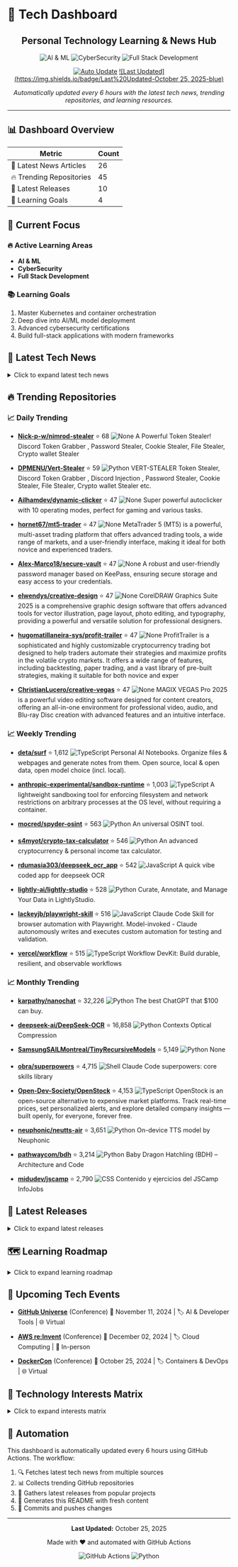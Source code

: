 # 🚀 Tech Dashboard

<div align="center">

## Personal Technology Learning & News Hub

![AI & ML](https://img.shields.io/badge/-AI%20&%20ML-blue) ![CyberSecurity](https://img.shields.io/badge/-CyberSecurity-red) ![Full Stack Development](https://img.shields.io/badge/-Full%20Stack%20Development-green)

[![Auto Update](https://img.shields.io/badge/Auto%20Update-Enabled-success)](https://github.com/yourusername/tech-dashboard/actions)
[![Last Updated](https://img.shields.io/badge/Last%20Updated-October 25, 2025-blue)](https://github.com/yourusername/tech-dashboard)

*Automatically updated every 6 hours with the latest tech news, trending repositories, and learning resources.*

</div>

---

## 📊 Dashboard Overview

| Metric | Count |
|--------|-------|
| 📰 Latest News Articles | 26 |
| 🔥 Trending Repositories | 45 |
| 🎯 Latest Releases | 10 |
| 🎯 Learning Goals | 4 |

## 🎯 Current Focus

### 🔥 Active Learning Areas

- **AI & ML**
- **CyberSecurity**
- **Full Stack Development**

### 📚 Learning Goals

1. Master Kubernetes and container orchestration
2. Deep dive into AI/ML model deployment
3. Advanced cybersecurity certifications
4. Build full-stack applications with modern frameworks

## 📰 Latest Tech News

<details>
<summary>Click to expand latest tech news</summary>

### 📑 Hacker News

- **[Key IOCs for Pegasus and Predator Spyware Removed with iOS 26 Update](https://iverify.io/blog/key-iocs-for-pegasus-and-predator-spyware-cleaned-with-ios-26-update)**
  *<p>Article URL: <a href="https://iverify.io/blog/key-iocs-for-pegasus-and-predator-spyware-cleaned-with-ios-26-update">https://iverify.io/blog/key-iocs-for-pegasus-and-predator-spyware-cleaned-with-io...*
  📅 Sat, 25 Oct 2025 02:31:55 +0000

- **[Underdetermined Weaving with Machines (2021) [video]](https://www.youtube.com/watch?v=on_sK8KoObo)**
  *<p>Article URL: <a href="https://www.youtube.com/watch?v=on_sK8KoObo">https://www.youtube.com/watch?v=on_sK8KoObo</a></p>
<p>Comments URL: <a href="https://news.ycombinator.com/item?id=45700932">https...*
  📅 Sat, 25 Oct 2025 02:29:31 +0000

- **[Advice for New Principal Tech ICs (I.e., Notes to Myself)](https://eugeneyan.com/writing/principal/)**
  *<p>Article URL: <a href="https://eugeneyan.com/writing/principal/">https://eugeneyan.com/writing/principal/</a></p>
<p>Comments URL: <a href="https://news.ycombinator.com/item?id=45700911">https://new...*
  📅 Sat, 25 Oct 2025 02:24:30 +0000

- **[Deepagent: A powerful desktop AI assistant](https://deepagent.abacus.ai)**
  *<p>Article URL: <a href="https://deepagent.abacus.ai">https://deepagent.abacus.ai</a></p>
<p>Comments URL: <a href="https://news.ycombinator.com/item?id=45700720">https://news.ycombinator.com/item?id=...*
  📅 Sat, 25 Oct 2025 01:36:10 +0000

- **[What Is Intelligence? (2024)](https://whatisintelligence.antikythera.org/)**
  *<p>Article URL: <a href="https://whatisintelligence.antikythera.org/">https://whatisintelligence.antikythera.org/</a></p>
<p>Comments URL: <a href="https://news.ycombinator.com/item?id=45700663">https...*
  📅 Sat, 25 Oct 2025 01:21:43 +0000

- **[Carmack on Operating Systems (1997)](https://rmitz.org/carmack.on.operating.systems.html)**
  *<p>Article URL: <a href="https://rmitz.org/carmack.on.operating.systems.html">https://rmitz.org/carmack.on.operating.systems.html</a></p>
<p>Comments URL: <a href="https://news.ycombinator.com/item?id...*
  📅 Sat, 25 Oct 2025 00:59:23 +0000

### 📑 TechCrunch

- **[A comprehensive list of 2025 tech layoffs](https://techcrunch.com/2025/10/24/tech-layoffs-2025-list/)**
  *A complete list of all the known layoffs in tech, from Big Tech to startups, broken down by month throughout 2024....*
  📅 Fri, 24 Oct 2025 19:55:31 +0000

- **[How to use the new ChatGPT app integrations, including Spotify, Figma, Canva, and others](https://techcrunch.com/2025/10/24/how-to-use-the-new-chatgpt-app-integrations-including-spotify-figma-canva-and-others/)**
  *Learn how to use Spotify, Canva, Figma, Expedia, and other apps directly in ChatGPT....*
  📅 Fri, 24 Oct 2025 19:08:10 +0000

- **[The browser wars are back, and this time they’re powered by AI](https://techcrunch.com/video/the-browser-wars-are-back-and-this-time-theyre-powered-by-ai/)**
  *The browser wars are heating up again, this time with AI in the driver’s seat.&#160; OpenAI just launched Atlas, a ChatGPT-powered browser that lets users surf the web using natural language, and even...*
  📅 Fri, 24 Oct 2025 19:00:00 +0000

- **[Instagram’s latest feature lets you go back to see your watched Reels](https://techcrunch.com/2025/10/24/instagrams-latest-feature-lets-you-go-back-see-your-watched-reels/)**
  *With this new feature, users can go back and find videos they might not have had the chance to save....*
  📅 Fri, 24 Oct 2025 16:38:02 +0000

- **[Arbor’s ‘vegetarian rocket engine’ power plant is actually an omnivore](https://techcrunch.com/2025/10/24/arbors-vegetarian-rocket-engine-power-plant-is-actually-an-omnivore/)**
  *As demand for electricity from data centers grows, Arbor Energy has made its power plant capable of burning natural gas in addition to biomass....*
  📅 Fri, 24 Oct 2025 16:10:12 +0000

- **[EC finds Meta and TikTok breached transparency rules under DSA](https://techcrunch.com/2025/10/24/ec-finds-meta-and-tiktok-breached-transparency-rules-under-dsa/)**
  *The European Commission said on Friday that it has preliminarily found that both companies are not complying with rules of the Digital Services Act (DSA) that mandate them to give researchers adequate...*
  📅 Fri, 24 Oct 2025 15:58:45 +0000

### 📑 Dev.to

- **[Building MCP Server - The Hidden Protocol Behind Smart AI Collaboration](https://dev.to/hiruthicsha/building-mcp-server-the-hidden-protocol-behind-smart-ai-collaboration-3pdd)**
  *<p>Back in the 1960s, when computers were rare and applications even rarer, the term API quietly entered the scene. It wasn't about the web or microservices back then; it was about getting one piece o...*
  📅 Sat, 25 Oct 2025 06:09:16 +0000

- **[The History of HTTP](https://dev.to/iarchitsharma/the-history-of-http-32ga)**
  *<p><strong>HTTP (HyperText Transfer Protocol)</strong> is a protocol used for fetching resources such as HTML documents. Its primary function is to enable a conversation between a client (like a web b...*
  📅 Sat, 25 Oct 2025 06:06:47 +0000

</details>

## 🔥 Trending Repositories

### 📈 Daily Trending

- **[Nick-p-w/nimrod-stealer](https://github.com/Nick-p-w/nimrod-stealer)** ⭐ 68
  ![None](https://img.shields.io/badge/-None-lightgrey)
  A Powerful Token Stealer! Discord Token Grabber , Password Stealer, Cookie Stealer, File Stealer, Crypto wallet Stealer

- **[DPMENU/Vert-Stealer](https://github.com/DPMENU/Vert-Stealer)** ⭐ 59
  ![Python](https://img.shields.io/badge/-Python-blue)
  VERT-STEALER Token Stealer, Discord Token Grabber , Discord Injection , Password Stealer, Cookie Stealer, File Stealer, Crypto wallet Stealer etc.

- **[Ailhamdev/dynamic-clicker](https://github.com/Ailhamdev/dynamic-clicker)** ⭐ 47
  ![None](https://img.shields.io/badge/-None-lightgrey)
  Super powerful autoclicker with 10 operating modes, perfect for gaming and various tasks.

- **[hornet67/mt5-trader](https://github.com/hornet67/mt5-trader)** ⭐ 47
  ![None](https://img.shields.io/badge/-None-lightgrey)
  MetaTrader 5 (MT5) is a powerful, multi-asset trading platform that offers advanced trading tools, a wide range of markets, and a user-friendly interface, making it ideal for both novice and experienced traders.

- **[Alex-Marco18/secure-vault](https://github.com/Alex-Marco18/secure-vault)** ⭐ 47
  ![None](https://img.shields.io/badge/-None-lightgrey)
  A robust and user-friendly password manager based on KeePass, ensuring secure storage and easy access to your credentials.

- **[elwendys/creative-design](https://github.com/elwendys/creative-design)** ⭐ 47
  ![None](https://img.shields.io/badge/-None-lightgrey)
  CorelDRAW Graphics Suite 2025 is a comprehensive graphic design software that offers advanced tools for vector illustration, page layout, photo editing, and typography, providing a powerful and versatile solution for professional designers.

- **[hugomatillaneira-sys/profit-trailer](https://github.com/hugomatillaneira-sys/profit-trailer)** ⭐ 47
  ![None](https://img.shields.io/badge/-None-lightgrey)
  ProfitTrailer is a sophisticated and highly customizable cryptocurrency trading bot designed to help traders automate their strategies and maximize profits in the volatile crypto markets. It offers a wide range of features, including backtesting, paper trading, and a vast library of pre-built strategies, making it suitable for both novice and exper

- **[ChristianLucero/creative-vegas](https://github.com/ChristianLucero/creative-vegas)** ⭐ 47
  ![None](https://img.shields.io/badge/-None-lightgrey)
  MAGIX VEGAS Pro 2025 is a powerful video editing software designed for content creators, offering an all-in-one environment for professional video, audio, and Blu-ray Disc creation with advanced features and an intuitive interface.

### 📈 Weekly Trending

- **[deta/surf](https://github.com/deta/surf)** ⭐ 1,612
  ![TypeScript](https://img.shields.io/badge/-TypeScript-blue)
  Personal AI Notebooks. Organize files & webpages and generate notes from them. Open source, local & open data, open model choice (incl. local).

- **[anthropic-experimental/sandbox-runtime](https://github.com/anthropic-experimental/sandbox-runtime)** ⭐ 1,003
  ![TypeScript](https://img.shields.io/badge/-TypeScript-blue)
  A lightweight sandboxing tool for enforcing filesystem and network restrictions on arbitrary processes at the OS level, without requiring a container.

- **[mocred/spyder-osint](https://github.com/mocred/spyder-osint)** ⭐ 563
  ![Python](https://img.shields.io/badge/-Python-blue)
  An universal OSINT tool.

- **[s4myot/crypto-tax-calculator](https://github.com/s4myot/crypto-tax-calculator)** ⭐ 546
  ![Python](https://img.shields.io/badge/-Python-blue)
  An advanced cryptocurrency & personal income tax calculator.

- **[rdumasia303/deepseek_ocr_app](https://github.com/rdumasia303/deepseek_ocr_app)** ⭐ 542
  ![JavaScript](https://img.shields.io/badge/-JavaScript-yellow)
  A quick vibe coded app for deepseek OCR

- **[lightly-ai/lightly-studio](https://github.com/lightly-ai/lightly-studio)** ⭐ 528
  ![Python](https://img.shields.io/badge/-Python-blue)
  Curate, Annotate, and Manage Your Data in LightlyStudio.

- **[lackeyjb/playwright-skill](https://github.com/lackeyjb/playwright-skill)** ⭐ 516
  ![JavaScript](https://img.shields.io/badge/-JavaScript-yellow)
  Claude Code Skill for browser automation with Playwright. Model-invoked - Claude autonomously writes and executes custom automation for testing and validation.

- **[vercel/workflow](https://github.com/vercel/workflow)** ⭐ 515
  ![TypeScript](https://img.shields.io/badge/-TypeScript-blue)
  Workflow DevKit: Build durable, resilient, and observable workflows

### 📈 Monthly Trending

- **[karpathy/nanochat](https://github.com/karpathy/nanochat)** ⭐ 32,226
  ![Python](https://img.shields.io/badge/-Python-blue)
  The best ChatGPT that $100 can buy.

- **[deepseek-ai/DeepSeek-OCR](https://github.com/deepseek-ai/DeepSeek-OCR)** ⭐ 16,858
  ![Python](https://img.shields.io/badge/-Python-blue)
  Contexts Optical Compression

- **[SamsungSAILMontreal/TinyRecursiveModels](https://github.com/SamsungSAILMontreal/TinyRecursiveModels)** ⭐ 5,149
  ![Python](https://img.shields.io/badge/-Python-blue)
  None

- **[obra/superpowers](https://github.com/obra/superpowers)** ⭐ 4,715
  ![Shell](https://img.shields.io/badge/-Shell-lightgrey)
  Claude Code superpowers: core skills library

- **[Open-Dev-Society/OpenStock](https://github.com/Open-Dev-Society/OpenStock)** ⭐ 4,153
  ![TypeScript](https://img.shields.io/badge/-TypeScript-blue)
  OpenStock is an open-source alternative to expensive market platforms. Track real-time prices, set personalized alerts, and explore detailed company insights — built openly, for everyone, forever free.

- **[neuphonic/neutts-air](https://github.com/neuphonic/neutts-air)** ⭐ 3,651
  ![Python](https://img.shields.io/badge/-Python-blue)
  On-device TTS model by Neuphonic

- **[pathwaycom/bdh](https://github.com/pathwaycom/bdh)** ⭐ 3,214
  ![Python](https://img.shields.io/badge/-Python-blue)
  Baby Dragon Hatchling (BDH) – Architecture and Code

- **[midudev/jscamp](https://github.com/midudev/jscamp)** ⭐ 2,790
  ![CSS](https://img.shields.io/badge/-CSS-lightgrey)
  Contenido y ejercicios del JSCamp InfoJobs

## 🚀 Latest Releases

<details>
<summary>Click to expand latest releases</summary>

### 📦 microsoft/vscode

**[September 2025 Recovery 1](https://github.com/microsoft/vscode/releases/tag/1.105.1)** `1.105.1`

📅 Released: October 15, 2025

The update addresses these [issues](https://github.com/Microsoft/vscode/issues?q=is%3Aissue+milestone%3A%22September+2025+Recovery+1%22+is%3Aclosed+).

For the complete release notes go to [Updates]...

---

### 📦 facebook/react

**[19.2.0 (Oct 1, 2025)](https://github.com/facebook/react/releases/tag/v19.2.0)** `v19.2.0`

📅 Released: October 01, 2025

Below is a list of all new features, APIs, and bug fixes.

Read the [React 19.2 release post](https://react.dev/blog/2025/10/01/react-19-2) for more information.

## New React Features

- [`<Act...

---

### 📦 angular/angular

**[20.3.7](https://github.com/angular/angular/releases/tag/20.3.7)** `20.3.7`

📅 Released: October 22, 2025

### animations
| Commit | Description |
| -- | -- |
| [![fix - bd38cd45a5](https://img.shields.io/badge/bd38cd45a5-fix-green)](https://github.com/angular/angular/commit/bd38cd45a5fb81e92b91e582d7b13aa...

---

### 📦 vuejs/vue

**[v2.7.16 "Swan Song"](https://github.com/vuejs/vue/releases/tag/v2.7.16)** `v2.7.16`

📅 Released: December 24, 2023

**This is the final release for Vue 2.**

Vue 2 will reach End of Life on December 31st, 2023. For more details, please read this [blog post](https://blog.vuejs.org/posts/vue-2-eol).

Please refer...

---

### 📦 tensorflow/tensorflow

**[TensorFlow 2.20.0](https://github.com/tensorflow/tensorflow/releases/tag/v2.20.0)** `v2.20.0`

📅 Released: August 13, 2025

# Release 2.20.0

## TensorFlow

### Breaking Changes

* The `tensorflow-io-gcs-filesystem` package is now optional, due its uncertain, and limited support. To install it alongside `tensorflow`,...

---

### 📦 pytorch/pytorch

**[2.9 Release Notes](https://github.com/pytorch/pytorch/releases/tag/v2.9.0)** `v2.9.0`

📅 Released: October 15, 2025

# PyTorch 2.9.0 Release Notes
- [Highlights](#highlights)
- [Backwards Incompatible Changes](#backwards-incompatible-changes)
- [Deprecations](#deprecations)
- [New Features](#new-features)
- [Im...

---

### 📦 kubernetes/kubernetes

**[Kubernetes v1.34.1](https://github.com/kubernetes/kubernetes/releases/tag/v1.34.1)** `v1.34.1`

📅 Released: September 10, 2025


See [kubernetes-announce@](https://groups.google.com/forum/#!forum/kubernetes-announce). Additional binary downloads are linked in the [CHANGELOG](https://github.com/kubernetes/kubernetes/blob/master...

---

### 📦 docker/compose

**[v2.40.2](https://github.com/docker/compose/releases/tag/v2.40.2)** `v2.40.2`

📅 Released: October 22, 2025

## What's Changed
### 🐛 Fixes
* Compose can't create a tar with adequate uid:gid ownership by @ndeloof in https://github.com/docker/compose/pull/13299
* Test digest or canonical reference, not only...

---

### 📦 nodejs/node

**[2025-10-15, Version 25.0.0 (Current), @RafaelGSS](https://github.com/nodejs/node/releases/tag/v25.0.0)** `v25.0.0`

📅 Released: October 15, 2025

Node.js 25 is here! We have upgraded V8 to **14.1**, bringing major `JSON.stringify`
performance improvements, built-in `Uint8Array` base64/hex conversion, and ongoing
WebAssembly and JIT pipeline o...

---

### 📦 rust-lang/rust

**[Rust 1.90.0](https://github.com/rust-lang/rust/releases/tag/1.90.0)** `1.90.0`

📅 Released: September 18, 2025

<a id="1.90-Language"></a>

## Language

- [Split up the `unknown_or_malformed_diagnostic_attributes` lint](https://github.com/rust-lang/rust/pull/140717). This lint has been split up into four finer-...

---

</details>

## 🗺️ Learning Roadmap

<details>
<summary>Click to expand learning roadmap</summary>

### 🟡 Programming Languages

**Priority:** Medium | **Estimated Time:** 3-6 months

**Skills to Learn:**
- [ ] Java
- [ ] Python
- [ ] JavaScript
- [ ] TypeScript
- [ ] Go

### 🟡 Frameworks

**Priority:** Medium | **Estimated Time:** 3-6 months

**Skills to Learn:**
- [ ] React
- [ ] Spring Boot
- [ ] Django
- [ ] Node.js
- [ ] Next.js

### 🟡 Cybersecurity

**Priority:** Medium | **Estimated Time:** 3-6 months

**Skills to Learn:**
- [ ] Penetration Testing
- [ ] Web Security
- [ ] Network Security
- [ ] OWASP

### 🟡 Ai Ml

**Priority:** Medium | **Estimated Time:** 3-6 months

**Skills to Learn:**
- [ ] Machine Learning
- [ ] Deep Learning
- [ ] NLP
- [ ] Computer Vision
- [ ] TensorFlow
- [ ] PyTorch

### 🟡 Devops

**Priority:** Medium | **Estimated Time:** 3-6 months

**Skills to Learn:**
- [ ] Docker
- [ ] Kubernetes
- [ ] CI/CD
- [ ] AWS
- [ ] Azure

### 🟡 Other

**Priority:** Medium | **Estimated Time:** 3-6 months

**Skills to Learn:**
- [ ] Blockchain
- [ ] Web3
- [ ] Cloud Computing

### 📚 Recommended Resources

**Programming Languages:**
- LeetCode
- HackerRank
- Codecademy

**Frameworks:**
- Official Documentation
- YouTube Tutorials
- Udemy Courses

**Cybersecurity:**
- TryHackMe
- HackTheBox
- SANS Training

**Ai Ml:**
- Coursera ML Course
- Fast.ai
- Papers with Code

**Devops:**
- Docker Hub
- Kubernetes Documentation
- AWS Free Tier

**Other:**
- GitHub Awesome Lists
- Medium Articles
- Reddit Communities

</details>

## 📅 Upcoming Tech Events

- **[GitHub Universe](https://githubuniverse.com)** (Conference)
  📅 November 11, 2024 | 🏷️ AI & Developer Tools | 🌐 Virtual

- **[AWS re:Invent](https://reinvent.awsevents.com)** (Conference)
  📅 December 02, 2024 | 🏷️ Cloud Computing | 📍 In-person

- **[DockerCon](https://www.docker.com/dockercon)** (Conference)
  📅 October 25, 2024 | 🏷️ Containers & DevOps | 🌐 Virtual

## 🧠 Technology Interests Matrix

<details>
<summary>Click to expand interests matrix</summary>

### Programming Languages

| Skill | Status |
|-------|--------|
| Java | ⚪ Planned |
| Python | 🟡 Learning |
| JavaScript | 🟡 Learning |
| TypeScript | ⚪ Planned |
| Go | ⚪ Planned |

### Frameworks

| Skill | Status |
|-------|--------|
| React | 🔴 Beginner |
| Spring Boot | ⚪ Planned |
| Django | 🟢 Proficient |
| Node.js | 🟢 Proficient |
| Next.js | 🟡 Learning |

### Cybersecurity

| Skill | Status |
|-------|--------|
| Penetration Testing | 🟢 Proficient |
| Web Security | 🟢 Proficient |
| Network Security | 🔴 Beginner |
| OWASP | 🔴 Beginner |

### Ai Ml

| Skill | Status |
|-------|--------|
| Machine Learning | ⚪ Planned |
| Deep Learning | 🟡 Learning |
| NLP | 🟡 Learning |
| Computer Vision | 🔴 Beginner |
| TensorFlow | ⚪ Planned |
| PyTorch | 🔴 Beginner |

### Devops

| Skill | Status |
|-------|--------|
| Docker | 🟢 Proficient |
| Kubernetes | 🟡 Learning |
| CI/CD | 🟢 Proficient |
| AWS | ⚪ Planned |
| Azure | ⚪ Planned |

### Other

| Skill | Status |
|-------|--------|
| Blockchain | 🔴 Beginner |
| Web3 | 🔴 Beginner |
| Cloud Computing | ⚪ Planned |

</details>

## 🤖 Automation

This dashboard is automatically updated every 6 hours using GitHub Actions. The workflow:

1. 🔍 Fetches latest tech news from multiple sources
2. 📊 Collects trending GitHub repositories
3. 🚀 Gathers latest releases from popular projects
4. 📝 Generates this README with fresh content
5. 🔄 Commits and pushes changes

---

<div align="center">

**Last Updated:** October 25, 2025

Made with ❤️ and automated with GitHub Actions

![GitHub Actions](https://img.shields.io/badge/GitHub%20Actions-2088FF?style=for-the-badge&logo=github-actions&logoColor=white)
![Python](https://img.shields.io/badge/Python-3776AB?style=for-the-badge&logo=python&logoColor=white)

</div>
